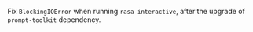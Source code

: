 Fix `BlockingIOError` when running `rasa interactive`, after the upgrade of `prompt-toolkit` dependency.
